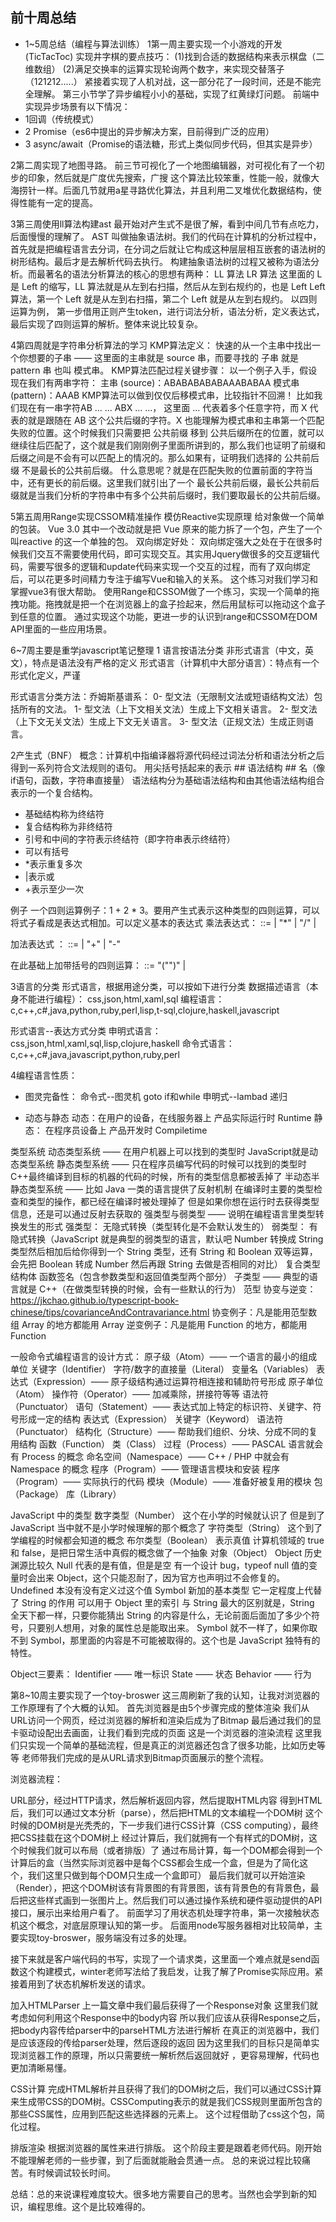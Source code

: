 ## 前十周总结
- 1~5周总结（编程与算法训练）
1第一周主要实现一个小游戏的开发(TicTacToc)
实现井字棋的要点技巧：
(1)找到合适的数据结构来表示棋盘（二维数组）
(2)满足交换率的运算实现轮询两个数字，来实现交替落子（121212.....）
紧接着实现了人机对战，这一部分花了一段时间，还是不能完全理解。
第三小节学了异步编程小小的基础，实现了红黄绿灯问题。
前端中实现异步场景有以下情况：
- 1回调（传统模式）
- 2 Promise（es6中提出的异步解决方案，目前得到广泛的应用）
- 3 async/await（Promise的语法糖，形式上类似同步代码，但其实是异步）

2第二周实现了地图寻路。
前三节可视化了一个地图编辑器，对可视化有了一个初步的印象，然后就是广度优先搜索，广搜
这个算法比较笨重，性能一般，就像大海捞针一样。后面几节就用a星寻路优化算法，并且利用二叉堆优化数据结构，使得性能有一定的提高。

3第三周使用ll算法构建ast
最开始对产生式不是很了解，看到中间几节有点吃力，后面慢慢的理解了。
AST 叫做抽象语法树。我们的代码在计算机的分析过程中，首先就是把编程语言去分词，在分词之后就让它构成这种层层相互嵌套的语法树的树形结构。最后才是去解析代码去执行。
构建抽象语法树的过程又被称为语法分析。而最著名的语法分析算法的核心的思想有两种：
LL 算法
LR 算法
这里面的 L 是 Left 的缩写，LL 算法就是从左到右扫描，然后从左到右规约的，也是 Left Left 算法，第一个 Left 就是从左到右扫描，第二个 Left 就是从左到右规约。
以四则运算为例，
第一步借用正则产生token，进行词法分析，语法分析，定义表达式，最后实现了四则运算的解析。整体来说比较复杂。

4第四周就是字符串分析算法的学习
KMP算法定义：
快速的从一个主串中找出一个你想要的子串 —— 这里面的主串就是 source 串，而要寻找的 子串 就是 pattern 串 也叫 模式串。
KMP算法匹配过程关键步骤：
以一个例子入手，假设现在我们有两串字符：
主串 (source)：ABABABABABAAABABAA
模式串 (pattern)：AAAB
KMP算法可以做到仅仅后移模式串，比较指针不回溯！
比如我们现在有一串字符AB ... ... ABX ... ...， 这里面 ... 代表着多个任意字符，而 X 代表的就是跟随在 AB 这个公共后缀的字符。X 也能理解为模式串和主串第一个匹配失败的位置。这个时候我们只需要把 公共前缀 移到 公共后缀所在的位置，就可以继续往后匹配了，这个就是我们刚刚例子里面所讲到的，那么我们也证明了前缀和后缀之间是不会有可以匹配上的情况的。那么如果有，证明我们选择的 公共前后缀 不是最长的公共前后缀。
什么意思呢？就是在匹配失败的位置前面的字符当中，还有更长的前后缀。这里我们就引出了一个 最长公共前后缀，最长公共前后缀就是当我们分析的字符串中有多个公共前后缀时，我们要取最长的公共前后缀。

5第五周用Range实现CSSOM精准操作
模仿Reactive实现原理
给对象做一个简单的包装。 Vue 3.0 其中一个改动就是把 Vue 原来的能力拆了一个包，产生了一个叫reactive 的这一个单独的包。
双向绑定好处：
双向绑定强大之处在于在很多时候我们交互不需要使用代码，即可实现交互。其实用Jquery做很多的交互逻辑代码，需要写很多的逻辑和update代码来实现一个交互的过程，而有了双向绑定后，可以花更多时间精力专注于编写Vue和输入的关系。
这个练习对我们学习和掌握vue3有很大帮助。
使用Range和CSSOM做了一个练习，实现一个简单的拖拽功能。拖拽就是把一个在浏览器上的盒子捡起来，然后用鼠标可以拖动这个盒子到任意的位置。
通过实现这个功能，更进一步的认识到range和CSSOM在DOM API里面的一些应用场景。
 
6~7周主要是重学javascript笔记整理
1 语言按语法分类
非形式语言（中文，英文），特点是语法没有严格的定义
形式语言（计算机中大部分语言）：特点有一个形式化定义，严谨

形式语言分类方法：乔姆斯基谱系：
0- 型文法（无限制文法或短语结构文法）包括所有的文法。
1- 型文法（上下文相关文法）生成上下文相关语言。
2- 型文法（上下文无关文法）生成上下文无关语言。
3- 型文法（正规文法）生成正则语言。

2产生式（BNF）
概念：计算机中指编译器将源代码经过词法分析和语法分析之后得到一系列符合文法规则的语句。
用尖括号括起来的表示 ## 语法结构 ## 名（像if语句，函数，字符串直接量）
语法结构分为基础语法结构和由其他语法结构组合表示的一个复合结构。
- 基础结构称为终结符
- 复合结构称为非终结符
- 引号和中间的字符表示终结符（即字符串表示终结符）
- 可以有括号
- *表示重复多次
- |表示或
- +表示至少一次

例子
一个四则运算例子：1 + 2 * 3。要用产生式表示这种类型的四则运算，可以将式子看成是表达式相加。可以定义基本的表达式
乘法表达式：  <MultiplicativeExpression>::=<Number> |
             <MutiplicativeExpression> "*" <Number> |
             <MutiplicativeExpression> "/" <Number> |

加法表达式 ： <AddtiveExpression>::= <MultiplicativeExpression> |
             <AddtiveExpression> "+" <Number> |
             <AddtiveExpression> "-" <Number>

在此基础上加带括号的四则运算：
<WithBracketsExpression>::= "("<AddtiveExpression>")" | <Number>


3语言的分类
 形式语言，根据用途分类，可以按如下进行分类
 数据描述语言（本身不能进行编程）：
 css,json,html,xaml,sql
 编程语言：
 c,c++,c#,java,python,ruby,perl,lisp,t-sql,clojure,haskell,javascript

形式语言--表达方式分类
申明式语言：
css,json,html,xaml,sql,lisp,clojure,haskell
命令式语言：
c,c++,c#,java,javascript,python,ruby,perl

4编程语言性质：
- 图灵完备性：
命令式--图灵机
goto
if和while
申明式--lambad
递归

- 动态与静态
动态：在用户的设备，在线服务器上
产品实际运行时
Runtime
静态：
在程序员设备上
产品开发时
Compiletime

类型系统
动态类型系统 —— 在用户机器上可以找到的类型时
JavaScript就是动态类型系统
静态类型系统 —— 只在程序员编写代码的时候可以找到的类型时
C++最终编译到目标的机器的代码的时候，所有的类型信息都被丢掉了
半动态半静态类型系统 —— 比如 Java 一类的语言提供了反射机制
在编译时主要的类型检查和类型的操作，都已经在编译时被处理掉了
但是如果你想在运行时去获得类型信息，还是可以通过反射去获取的
强类型与弱类型 —— 说明在编程语言里类型转换发生的形式
强类型： 无隐式转换（类型转化是不会默认发生的）
弱类型： 有隐式转换（JavaScript 就是典型的弱类型的语言，默认吧 Number 转换成 String 类型然后相加后给你得到一个 String 类型，还有 String 和 Boolean 双等运算，会先把 Boolean 转成 Number 然后再跟 String 去做是否相同的对比）
复合类型
结构体
函数签名（包含参数类型和返回值类型两个部分）
子类型 —— 典型的语言就是 C++（在做类型转换的时候，会有一些默认的行为）
范型
协变与逆变： https://jkchao.github.io/typescript-book-chinese/tips/covarianceAndContravariance.html
协变例子：凡是能用范型数组 Array <Parent> 的地方都能用 Array <Child>
逆变例子：凡是能用 Function <Child> 的地方，都能用 Function <Parent>

一般命令式编程语言的设计方式：
原子级（Atom）—— 一个语言的最小的组成单位
关键字（Identifier）
字符/数字的直接量（Literal）
变量名（Variables）
表达式（Expression）—— 原子级结构通过运算符相连接和辅助符号形成
原子单位（Atom）
操作符（Operator）—— 加减乘除，拼接符等等
语法符（Punctuator）
语句（Statement）—— 表达式加上特定的标识符、关键字、符号形成一定的结构
表达式（Expression）
关键字（Keyword）
语法符（Punctuator）
结构化（Structure）—— 帮助我们组织、分块、分成不同的复用结构
函数（Function）
类（Class）
过程（Process）—— PASCAL 语言就会有 Process 的概念
命名空间（Namespace）—— C++ / PHP 中就会有 Namespace 的概念
程序（Program）—— 管理语言模块和安装
程序（Program）—— 实际执行的代码
模块（Module）—— 准备好被复用的模块
包（Package）
库（Library）

JavaScript 中的类型
数字类型（Number）
这个在小学的时候就认识了
但是到了 JavaScript 当中就不是小学时候理解的那个概念了
字符类型（String）
这个到了学编程的时候都会知道的概念
布尔类型（Boolean）
表示真值
计算机领域的 true 和 false，是把日常生活中真假的概念做了一个抽象
对象（Object）
Object 历史渊源比较久
Null
代表的是有值，但是是空
有一个设计 bug，typeof null 值的变量时会出来 Object，这个只能忍耐了，因为官方也声明过不会修复的。
Undefined
本没有没有定义过这个值
Symbol
新加的基本类型
它一定程度上代替了 String 的作用
可以用于 Object 里的索引
与 String 最大的区别就是，String 全天下都一样，只要你能猜出 String 的内容是什么，无论前面后面加了多少个符号，只要别人想用，对象的属性总是能取出来。
Symbol 就不一样了，如果你取不到 Symbol，那里面的内容是不可能被取得的。这个也是 JavaScript 独特有的特性。

Object三要素：
Identifier —— 唯一标识
State —— 状态
Behavior —— 行为

第8~10周主要实现了一个toy-broswer
这三周刷新了我的认知，让我对浏览器的工作原理有了个大概的认知。
首先浏览器是由5个步骤完成的整体渲染
我们从URL访问一个网页，经过浏览器的解析和渲染后成为了Bitmap
最后通过我们的显卡驱动设配出去画面，让我们看到完成的页面
这是一个浏览器的渲染流程
这里我们只实现一个简单的基础流程，但是真正的浏览器还包含了很多功能，比如历史等等
老师带我们完成的是从URL请求到Bitmap页面展示的整个流程。

浏览器流程：

URL部分，经过HTTP请求，然后解析返回内容，然后提取HTML内容
得到HTML后，我们可以通过文本分析（parse），然后把HTML的文本编程一个DOM树
这个时候的DOM树是光秃秃的，下一步我们进行CSS计算（CSS computing），最终把CSS挂载在这个DOM树上
经过计算后，我们就拥有一个有样式的DOM树，这个时候我们就可以布局（或者排版）了
通过布局计算，每一个DOM都会得到一个计算后的盒（当然实际浏览器中是每个CSS都会生成一个盒，但是为了简化这个，我们这里只做到每个DOM只生成一个盒即可）
最后我们就可以开始渲染（Render），把这个DOM树该有背景图的有背景图，该有背景色的有背景色，最后把这些样式画到一张图片上。然后我们可以通过操作系统和硬件驱动提供的API接口，展示出来给用户看了。
前面学习了用状态机处理字符串，第一次接触状态机这个概念，对底层原理认知的第一步。
后面用node写服务器相对比较简单，主要实现toy-broswer，服务端没有过多的处理。

接下来就是客户端代码的书写，实现了一个请求类，这里面一个难点就是send函数这个构建模式，winter老师写法给了我启发，让我了解了Promise实际应用。紧接着用到了状态机解析发送的请求。

加入HTMLParser
上一篇文章中我们最后获得了一个Response对象
这里我们就考虑如何利用这个Response中的body内容
 所以我们应该从获得Response之后，把body内容传给parser中的parseHTML方法进行解析
在真正的浏览器中，我们是应该逐段的传给parser处理，然后逐段的返回
因为这里我们的目标只是简单实现浏览器工作的原理，所以只需要统一解析然后返回就好
，更容易理解，代码也更加清晰易懂。

CSS计算
完成HTML解析并且获得了我们的DOM树之后，我们可以通过CSS计算来生成带CSS的DOM树。CSSComputing表示的就是我们CSS规则里面所包含的那些CSS属性，应用到匹配这些选择器的元素上。
这个过程借助了css这个包，简化过程。

排版渲染
根据浏览器的属性来进行排版。
这个阶段主要是跟着老师代码。刚开始不能理解老师的一些步骤，到了后面就能融会贯通一点。
总的来说过程比较痛苦。有时候调试较长时间。

总结：总的来说课程难度较大。很多地方需要自己的思考。当然也会学到新的知识，编程思维。这个是比较难得的。